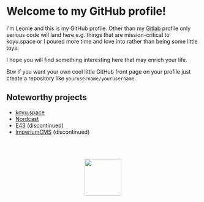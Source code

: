 # Welcome to my GitHub profile!

I'm Leonie and this is my GitHub profile. Other than my [Gitlab](https://gitlab.com/koyuawsmbrtn) profile only serious code will land here e.g. things that are mission-critical to koyu.space or I poured more time and love into rather than being some little toys.

I hope you will find something interesting here that may enrich your life.

Btw if you want your own cool little GitHub front page on your profile just create a repository like `yourusername/yourusername`.

## Noteworthy projects

* [koyu.space](/koyuspace/mastodon)
* [Nordcast](/koyuspace/nordcast)
* [E43](/koyuawsmbrtn/e43) (discontinued)
* [ImperiumCMS](/koyuspace/imperiumcms) (discontinued)

<br><br>

<p align="center">
  <img src="https://media1.tenor.com/images/b1b09b711e4d44b558dc177e8951a010/tenor.gif" height="96">
</p>